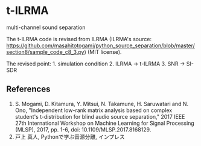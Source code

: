 # t-ILRMA
multi-channel sound separation

The t-ILRMA code is revised from ILRMA  (ILRMA's source: https://github.com/masahitotogami/python_source_separation/blob/master/section8/sample_code_c8_3.py) (MIT license).

The revised point:
    1. simulation condition
    2. ILRMA -> t-ILRMA
    3. SNR -> SI-SDR

## References
1. S. Mogami, D. Kitamura, Y. Mitsui, N. Takamune, H. Saruwatari and N. Ono, "Independent low-rank matrix analysis based on complex student's t-distribution for blind audio source separation," 2017 IEEE 27th International Workshop on Machine Learning for Signal Processing (MLSP), 2017, pp. 1-6, doi: 10.1109/MLSP.2017.8168129.
2. 戸上 真人, Pythonで学ぶ音源分離, インプレス
